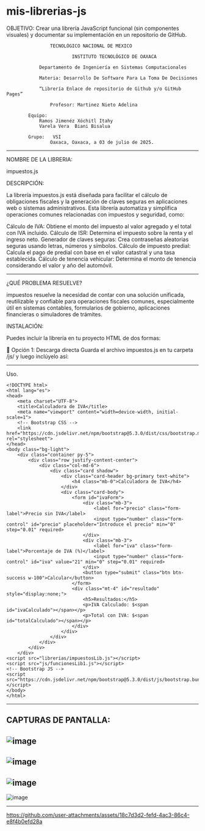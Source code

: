 # mis-librerias-js
OBJETIVO: Crear una librería JavaScript funcional (sin componentes visuales) y documentar su implementación en un repositorio de GitHub.
								
					TECNOLÓGICO NACIONAL DE MEXICO
	
                 			INSTITUTO TECNOLÓGICO DE OAXACA			

				Departamento de Ingeniería en Sistemas Computacionales

				Materia: Desarrollo De Software Para La Toma De Decisiones
       
				“Librería Enlace de repositorio de Github y/o GitHub Pages”

					Profesor: Martinez Nieto Adelina
		
			Equipo: 
				Ramos Jimenéz Xóchitl Itahy
				Varela Vera  Biani Bisalua

			Grupo:   VSI
					Oaxaca, Oaxaca, a 03 de julio de 2025.



--------------------------------------------------------------------------------------------------------------------------------------------------------------------
NOMBRE DE LA LIBRERIA:

impuestos.js

DESCRIPCIÓN:

La librería impuestos.js está diseñada para facilitar el cálculo de obligaciones fiscales y la generación de claves seguras en aplicaciones web o sistemas administrativos. Esta librería automatiza y simplifica operaciones comunes relacionadas con impuestos y seguridad, como:

Cálculo de IVA: Obtiene el monto del impuesto al valor agregado y el total con IVA incluido.
Cálculo de ISR: Determina el impuesto sobre la renta y el ingreso neto.
Generador de claves seguras: Crea contraseñas aleatorias seguras usando letras, números y símbolos.
Cálculo de impuesto predial: Calcula el pago de predial con base en el valor catastral y una tasa establecida.
Cálculo de tenencia vehicular: Determina el monto de tenencia considerando el valor y año del automóvil.

--------------------------------------------------------------------------------------------------------------------------------------------------------------------

¿QUÉ PROBLEMA RESUELVE?

impuestos resuelve la necesidad de contar con una solución unificada, reutilizable y confiable para operaciones fiscales comunes, especialmente útil en sistemas contables, formularios de gobierno, aplicaciones financieras o simuladores de trámites.

INSTALACIÓN: 

Puedes incluir la librería en tu proyecto HTML de dos formas:

🔹 Opción 1: Descarga directa
Guarda el archivo impuestos.js en tu carpeta /js/ y luego inclúyelo así:
<script src="libreria/impuestos.js"></script>

--------------------------------------------------------------------------------------------------------------------------------------------------------------------
Uso. 

	<!DOCTYPE html>
	<html lang="es">
	<head>
	    <meta charset="UTF-8">
	    <title>Calculadora de IVA</title>
	    <meta name="viewport" content="width=device-width, initial-scale=1">
	    <!-- Bootstrap CSS -->
	    <link href="https://cdn.jsdelivr.net/npm/bootstrap@5.3.0/dist/css/bootstrap.min.css" rel="stylesheet">
	</head>
	<body class="bg-light">
	    <div class="container py-5">
	        <div class="row justify-content-center">
	            <div class="col-md-6">
	                <div class="card shadow">
	                    <div class="card-header bg-primary text-white">
	                        <h4 class="mb-0">Calculadora de IVA</h4>
	                    </div>
	                    <div class="card-body">
	                        <form id="ivaForm">
	                            <div class="mb-3">
	                                <label for="precio" class="form-label">Precio sin IVA</label>
	                                <input type="number" class="form-control" id="precio" placeholder="Introduce el precio" min="0" step="0.01" required>
	                            </div>
	                            <div class="mb-3">
	                                <label for="iva" class="form-label">Porcentaje de IVA (%)</label>
	                                <input type="number" class="form-control" id="iva" value="21" min="0" step="0.01" required>
	                            </div>
	                            <button type="submit" class="btn btn-success w-100">Calcular</button>
	                        </form>
	                        <div class="mt-4" id="resultado" style="display:none;">
	                            <h5>Resultados:</h5>
	                            <p>IVA Calculado: $<span id="ivaCalculado"></span></p>
	                            <p>Total con IVA: $<span id="totalCalculado"></span></p>
	                        </div>
	                    </div>
	                </div>
	            </div>
	        </div>
	    </div>
	<script src="librerias/impuestosLib.js"></script>
	<script src="js/funcionesLib1.js"></script>
	<!-- Bootstrap JS -->
	<script src="https://cdn.jsdelivr.net/npm/bootstrap@5.3.0/dist/js/bootstrap.bundle.min.js"></script>
	</body>
	</html>

-------------------------------------------------------------------------------------------------------------------------------------------------------------------
CAPTURAS DE PANTALLA:
-------------------------------------------------------------------------------------------------------------------------------------------------------------------
![image](https://github.com/user-attachments/assets/03d6e7f8-1b8a-4710-977b-bcfc24f80887)
-------------------------------------------------------------------------------------------------------------------------------------------------------------------
![image](https://github.com/user-attachments/assets/adcb477e-08af-4557-9618-092789f838fa)
-------------------------------------------------------------------------------------------------------------------------------------------------------------------
![image](https://github.com/user-attachments/assets/cb4b2fae-5cc7-4a9c-807e-77e3b8ab3901)
-------------------------------------------------------------------------------------------------------------------------------------------------------------------
![image](https://github.com/user-attachments/assets/dc2d36be-9343-49f8-8e6f-634e72b74daf)

--------------------------------------------------------------------------------------------------------------------------------------------------------------------------------------------------------------------------------------------------------------------------------------------------------------------------------------

https://github.com/user-attachments/assets/18c7d3d2-fefd-4ac3-86c4-e8f4b0efd28a



